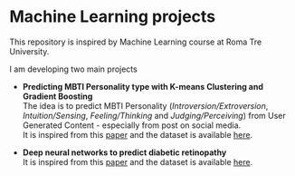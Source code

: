 # Machine Learning projects
This repository is inspired by Machine Learning course at Roma Tre University.

I am developing two main projects
- **Predicting MBTI Personality type with K-means Clustering and Gradient Boosting**<br>
The idea is to predict MBTI Personality (_Introversion/Extroversion_, _Intuition/Sensing_, _Feeling/Thinking_ and _Judging/Perceiving_) from User Generated Content - especially from post on social media.<br>
It is inspired from this [paper](https://www.bing.com/search?q=Predicting+MBTI+Personality+type+with+K-means&cvid=9ab61d1c76124f19a7e2ae7478615690&aqs=edge..69i57j69i59l2j69i60j69i64j69i61j69i60.527j0j4&FORM=ANAB01&PC=U531) and the dataset is available [here](https://www.kaggle.com/datasets/datasnaek/mbti-type).

- **Deep neural networks to predict diabetic retinopathy**<br>
It is inspired from this [paper](https://link.springer.com/article/10.1007/s12652-020-01963-7) and the dataset is available [here](https://archive.ics.uci.edu/ml/datasets/Diabetic+Retinopathy+Debrecen+Data+Set).
